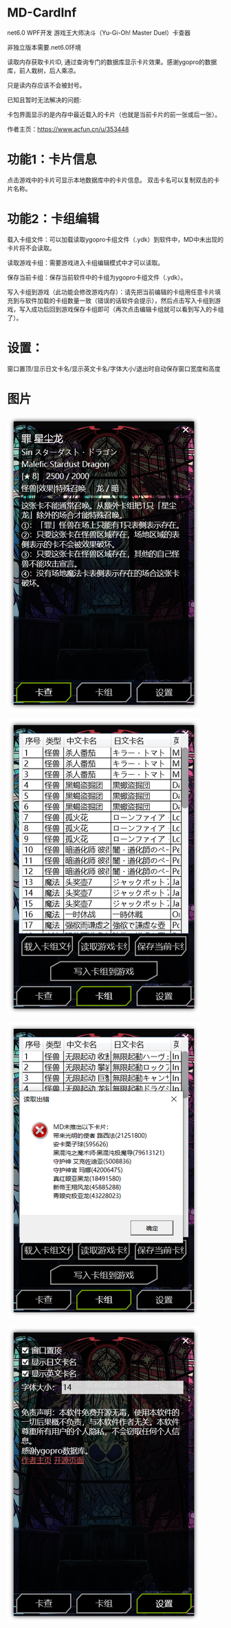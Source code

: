 # MD-CardInf

net6.0 WPF开发  游戏王大师决斗（Yu-Gi-Oh! Master Duel）卡查器

非独立版本需要.net6.0环境

读取内存获取卡片ID, 通过查询专门的数据库显示卡片效果。感谢ygopro的数据库，前人栽树，后人乘凉。

只是读内存应该不会被封号。

已知且暂时无法解决的问题: 

卡包界面显示的是内存中最近载入的卡片（也就是当前卡片的前一张或后一张）。

作者主页：https://www.acfun.cn/u/353448

# 功能1：卡片信息

点击游戏中的卡片可显示本地数据库中的卡片信息。
双击卡名可以复制双击的卡片名称。

# 功能2：卡组编辑

载入卡组文件：可以加载读取ygopro卡组文件（.ydk）到软件中，MD中未出现的卡片将不会读取。

读取游戏卡组：需要游戏进入卡组编辑模式中才可以读取。

保存当前卡组：保存当前软件中的卡组为ygopro卡组文件（.ydk）。

写入卡组到游戏（此功能会修改游戏内存）：请先把当前编辑的卡组用任意卡片填充到与软件加载的卡组数量一致（错误的话软件会提示），然后点击写入卡组到游戏，写入成功后回到游戏保存卡组即可（再次点击编辑卡组就可以看到写入的卡组了）。

# 设置：
窗口置顶/显示日文卡名/显示英文卡名/字体大小/退出时自动保存窗口宽度和高度


# 图片
![image](https://github.com/J31why/MD-CardInfo/blob/master/MD-CardInfo/image3.png?raw=true)

![image](https://github.com/J31why/MD-CardInfo/blob/master/MD-CardInfo/image4.png?raw=true)

![image](https://github.com/J31why/MD-CardInfo/blob/master/MD-CardInfo/image2.png?raw=true)

![image](https://github.com/J31why/MD-CardInfo/blob/master/MD-CardInfo/image1.png?raw=true)
